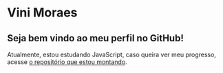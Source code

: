 # Vini Moraes
 
## Seja bem vindo ao meu perfil no GitHub!

Atualmente, estou estudando JavaScript, caso queira ver meu progresso, acesse <a href='https://github.com/vinis-moraes/JavaScript'> o repositório que estou montando</a>.

